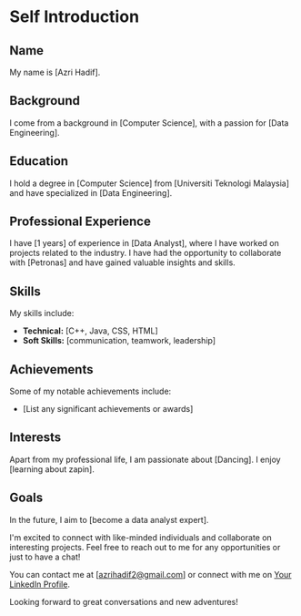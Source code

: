 # Self Introduction

## Name
My name is [Azri Hadif].

## Background
I come from a background in [Computer Science], with a passion for [Data Engineering]. 

## Education
I hold a degree in [Computer Science] from [Universiti Teknologi Malaysia] and have specialized in [Data Engineering].

## Professional Experience
I have [1 years] of experience in [Data Analyst], where I have worked on projects related to the industry. I have had the opportunity to collaborate with [Petronas] and have gained valuable insights and skills.

## Skills
My skills include:

- **Technical:** [C++, Java, CSS, HTML]
- **Soft Skills:** [communication, teamwork, leadership]

## Achievements
Some of my notable achievements include:

- [List any significant achievements or awards]

## Interests
Apart from my professional life, I am passionate about [Dancing]. I enjoy [learning about zapin].

## Goals
In the future, I aim to [become a data analyst expert].

I'm excited to connect with like-minded individuals and collaborate on interesting projects. Feel free to reach out to me for any opportunities or just to have a chat!

You can contact me at [azrihadif2@gmail.com] or connect with me on [Your LinkedIn Profile](https://www.linkedin.com/in/AzriHadif).

Looking forward to great conversations and new adventures!


